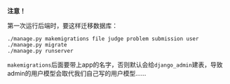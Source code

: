 **注意！**

第一次运行后端时，要这样迁移数据库：

```
./manage.py makemigrations file judge problem submission user
./manage.py migrate
./manage.py runserver
```

`makemigrations`后面要带上app的名字，否则默认会给`django_admin`建表，导致admin的用户模型会取代我们自己写的用户模型……
